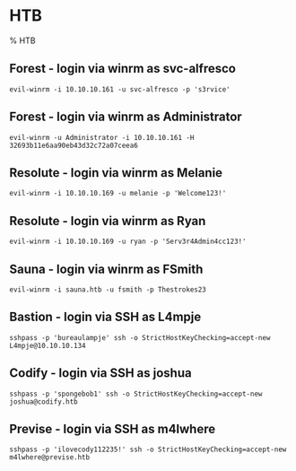 # HTB
% HTB

## Forest - login via winrm as svc-alfresco
```
evil-winrm -i 10.10.10.161 -u svc-alfresco -p 's3rvice'
```

## Forest - login via winrm as Administrator
```
evil-winrm -u Administrator -i 10.10.10.161 -H 32693b11e6aa90eb43d32c72a07ceea6
```

## Resolute - login via winrm as Melanie
```
evil-winrm -i 10.10.10.169 -u melanie -p 'Welcome123!'
```

## Resolute - login via winrm as Ryan
```
evil-winrm -i 10.10.10.169 -u ryan -p 'Serv3r4Admin4cc123!'
```

## Sauna - login via winrm as FSmith
```
evil-winrm -i sauna.htb -u fsmith -p Thestrokes23
```

## Bastion - login via SSH as L4mpje
```
sshpass -p 'bureaulampje' ssh -o StrictHostKeyChecking=accept-new L4mpje@10.10.10.134 
```

## Codify - login via SSH as joshua
```
sshpass -p 'spongebob1' ssh -o StrictHostKeyChecking=accept-new joshua@codify.htb
```

## Previse - login via SSH as m4lwhere
```
sshpass -p 'ilovecody112235!' ssh -o StrictHostKeyChecking=accept-new m4lwhere@previse.htb
```